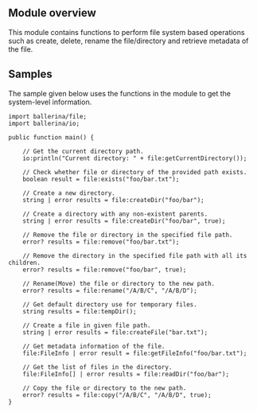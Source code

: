 ## Module overview

This module contains functions to perform file system based operations such as create, delete, rename the
file/directory and retrieve metadata of the file.

## Samples

The sample given below uses the functions in the module to get the system-level information.

```ballerina
import ballerina/file;
import ballerina/io;

public function main() {

    // Get the current directory path.
    io:println("Current directory: " + file:getCurrentDirectory());

    // Check whether file or directory of the provided path exists.
    boolean result = file:exists("foo/bar.txt");

    // Create a new directory.
    string | error results = file:createDir("foo/bar");

    // Create a directory with any non-existent parents.
    string | error results = file:createDir("foo/bar", true);

    // Remove the file or directory in the specified file path.
    error? results = file:remove("foo/bar.txt");

    // Remove the directory in the specified file path with all its children.
    error? results = file:remove("foo/bar", true);

    // Rename(Move) the file or directory to the new path.
    error? results = file:rename("/A/B/C", "/A/B/D");

    // Get default directory use for temporary files.
    string results = file:tempDir();

    // Create a file in given file path.
    string | error results = file:createFile("bar.txt");

    // Get metadata information of the file.
    file:FileInfo | error result = file:getFileInfo("foo/bar.txt");

    // Get the list of files in the directory.
    file:FileInfo[] | error results = file:readDir("foo/bar");

    // Copy the file or directory to the new path.
    error? results = file:copy("/A/B/C", "/A/B/D", true);
}
```
